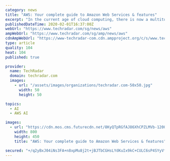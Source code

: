 ```yaml
---
category: news
title: "AWS: Your complete guide to Amazon Web Services & features"
excerpt: "In the current age of cloud computing, there is now a multitude of mature services available -- offering security, scalability, and reliability for many business computing needs. What was once a ..."
publishedDateTime: 2020-02-01T16:37:00Z
webUrl: "https://www.techradar.com/sg/news/aws"
ampWebUrl: "https://www.techradar.com/sg/amp/news/aws"
cdnAmpWebUrl: "https://www-techradar-com.cdn.ampproject.org/c/s/www.techradar.com/sg/amp/news/aws"
type: article
quality: 104
heat: 104
published: true

provider:
  name: TechRadar
  domain: techradar.com
  images:
    - url: "/assets/images/organizations/techradar.com-50x50.jpg"
      width: 50
      height: 50

topics:
  - AI
  - AWS AI

images:
  - url: "https://cdn.mos.cms.futurecdn.net/8KyQTpRGfAJ86XhCPZLMVb-1200-80.jpg"
    width: 800
    height: 450
    title: "AWS: Your complete guide to Amazon Web Services & features"

secured: "+/q2yBxJ04iNs3FA+n8xpMu8j2t+jBJTbCGHsLYdKuIx9kC+CULC6sP4SYyVfFWt1GLnYtkH2ECaaKYASau9pkxazBNQF+vKaPynoScZ6Tjvf57zlS7pv4vgdWeBB8amvdy57KKa7XVTooE3brhgdJ+mNbOUXXbgLH2BML4M9uV8al4Wm4mmkaPY5UxYDCX5iV5Qg8sfLYLAmIUAkUSbUwqtBG3VsRKUKtthdw8uRj3DTG8h7uvG0uWdlGS5GWdt7nGhFfc4Z6CxiSjUGypwOGmxHKr3mZJ8gcTFleNSEBxLpq0kscbSAS0xbJLj0WSg;OiPrxkJhGV6go3ruhck+Mw=="
---
```



